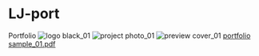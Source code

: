 # LJ-port
Portfolio
![logo black_01](https://github.com/user-attachments/assets/6b4d1cc0-ee42-416c-9505-c90bf1c172d6)
![project photo_01](https://github.com/user-attachments/assets/5df0a1c2-220a-48d5-849f-dc5a4917d6b1)
![preview cover_01](https://github.com/user-attachments/assets/724c4cb6-db4b-4ee7-9653-7d55ed646503)
[portfolio sample_01.pdf](https://github.com/user-attachments/files/20910199/portfolio.sample_01.pdf)
